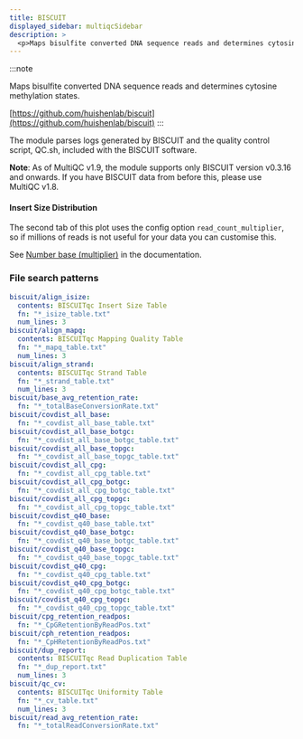 ```yaml
---
title: BISCUIT
displayed_sidebar: multiqcSidebar
description: >
  <p>Maps bisulfite converted DNA sequence reads and determines cytosine methylation states.</p>
---
```


<!--
~~~~~ DO NOT EDIT ~~~~~
This file is autogenerated from the MultiQC module python docstring.
Do not edit the markdown, it will be overwritten.

File path for the source of this content: multiqc/modules/biscuit/biscuit.py
~~~~~~~~~~~~~~~~~~~~~~~
-->

:::note

<p>Maps bisulfite converted DNA sequence reads and determines cytosine methylation states.</p>

[https://github.com/huishenlab/biscuit](https://github.com/huishenlab/biscuit)
:::

The module parses logs generated by BISCUIT and the quality control script, QC.sh, included with
the BISCUIT software.

**Note**: As of MultiQC v1.9, the module supports only BISCUIT version v0.3.16 and onwards.
If you have BISCUIT data from before this, please use MultiQC v1.8.

#### Insert Size Distribution

The second tab of this plot uses the config option `read_count_multiplier`,
so if millions of reads is not useful for your data you can customise this.

See [Number base (multiplier)](https://docs.seqera.io/multiqc/#number-base-multiplier)
in the documentation.

### File search patterns

```yaml
biscuit/align_isize:
  contents: BISCUITqc Insert Size Table
  fn: "*_isize_table.txt"
  num_lines: 3
biscuit/align_mapq:
  contents: BISCUITqc Mapping Quality Table
  fn: "*_mapq_table.txt"
  num_lines: 3
biscuit/align_strand:
  contents: BISCUITqc Strand Table
  fn: "*_strand_table.txt"
  num_lines: 3
biscuit/base_avg_retention_rate:
  fn: "*_totalBaseConversionRate.txt"
biscuit/covdist_all_base:
  fn: "*_covdist_all_base_table.txt"
biscuit/covdist_all_base_botgc:
  fn: "*_covdist_all_base_botgc_table.txt"
biscuit/covdist_all_base_topgc:
  fn: "*_covdist_all_base_topgc_table.txt"
biscuit/covdist_all_cpg:
  fn: "*_covdist_all_cpg_table.txt"
biscuit/covdist_all_cpg_botgc:
  fn: "*_covdist_all_cpg_botgc_table.txt"
biscuit/covdist_all_cpg_topgc:
  fn: "*_covdist_all_cpg_topgc_table.txt"
biscuit/covdist_q40_base:
  fn: "*_covdist_q40_base_table.txt"
biscuit/covdist_q40_base_botgc:
  fn: "*_covdist_q40_base_botgc_table.txt"
biscuit/covdist_q40_base_topgc:
  fn: "*_covdist_q40_base_topgc_table.txt"
biscuit/covdist_q40_cpg:
  fn: "*_covdist_q40_cpg_table.txt"
biscuit/covdist_q40_cpg_botgc:
  fn: "*_covdist_q40_cpg_botgc_table.txt"
biscuit/covdist_q40_cpg_topgc:
  fn: "*_covdist_q40_cpg_topgc_table.txt"
biscuit/cpg_retention_readpos:
  fn: "*_CpGRetentionByReadPos.txt"
biscuit/cph_retention_readpos:
  fn: "*_CpHRetentionByReadPos.txt"
biscuit/dup_report:
  contents: BISCUITqc Read Duplication Table
  fn: "*_dup_report.txt"
  num_lines: 3
biscuit/qc_cv:
  contents: BISCUITqc Uniformity Table
  fn: "*_cv_table.txt"
  num_lines: 3
biscuit/read_avg_retention_rate:
  fn: "*_totalReadConversionRate.txt"
```
